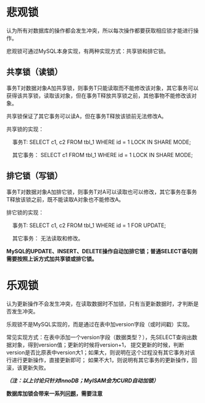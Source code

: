 # 悲观锁

认为所有对数据库的操作都会发生冲突，所以每次操作都要获取相应锁才能进行操作。

悲观锁可通过MySQL本身实现，有两种实现方式：共享锁和排它锁。

## 共享锁（读锁）

事务T对数据对象A加共享锁，则事务T只能读取而不能修改该对象，其它事务可以获得该共享锁，读取该对象，但在事务T释放共享锁之前，其他事物不能修改该对象。

共享锁保证了其它事务可以读A，但在事务T释放该锁前无法修改A。

共享锁的实现：

&nbsp; &nbsp; 事务T: SELECT c1, c2 FROM tbl_1 WHERE id = 1 LOCK IN SHARE MODE;

&nbsp; &nbsp; 其它事务： SELECT c1 FROM tbl_1 WHERE id = 1 LOCK IN SHARE MODE;

## 排它锁（写锁）

事务T对数据对象A加排它锁，则事务T对A可以读取也可以修改，其它事务在事务T释放该锁之前，既不能读取A对象也不能修改A。

排它锁的实现：

&nbsp; &nbsp; 事务T: SELECT c1, c2 FROM tbl_1 WHERE id = 1 FOR UPDATE;

&nbsp; &nbsp; 其它事务： 无法读取和修改。

**MySQL的UPDATE、INSERT、DELETE操作自动加排它锁；普通SELECT语句则需要按照上诉方式加共享锁或排它锁。**

# 乐观锁

认为更新操作不会发生冲突，在读取数据时不加锁，只有当更新数据时，才判断是否发生冲突。

乐观锁不是MySQL实现的，而是通过在表中加version字段（或时间戳）实现。

常见实现方式：在表中添加一个version字段（数据类型？），先SELECT查询出数据对象，得到version值；更新的时候将version+1，
提交更新的时候，判断version是否比原表中version大1；如果大，则说明在这个过程没有其它事务对该行进行更新操作，直接更新即可；
如果不大1，则说明有其它事务的更新操作，回滚，该更新失败。

***（注：以上讨论只针对InnoDB；MyISAM会为CURD自动加锁）***

**数据库加锁会带来一系列[问题](https://github.com/Yutoti/HighConcurrence/blob/master/Topic3/%E6%95%B0%E6%8D%AE%E5%BA%93%E5%8A%A0%E9%94%81%E5%8F%AF%E8%83%BD%E7%9A%84%E9%97%AE%E9%A2%98.md)，需要注意**
